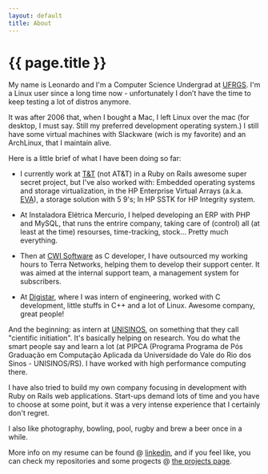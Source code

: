 ```yaml
---
layout: default
title: About
---
```

<h1>{{ page.title }}</h1>

My name is Leonardo and I'm a Computer Science Undergrad at [UFRGS](http://ufrgs.br).
I'm a Linux user since a long time now - unfortunately I don’t have the time to 
keep testing a lot of distros anymore.

It was after 2006 that, when I bought a Mac, I left Linux over the mac (for 
desktop, I must say. Still my preferred development operating system.) I still 
have some virtual machines with Slackware (wich is my favorite) and an 
ArchLinux, that I maintain alive.

Here is a little brief of what I have been doing so far:

- I currently work at [T&T](http://www.tet.com.br) (not AT&T) in a Ruby on Rails
awesome super secret project, but I've also worked with: Embedded operating 
systems and storage virtualization, in the HP Enterprise Virtual Arrays (a.k.a.
[EVA](http://h10010.www1.hp.com/wwpc/us/en/sm/WF02d/12169-304616-304648.html)), 
a storage solution with 5 9's; In HP SSTK for HP Integrity system.

- At Instaladora Elétrica Mercurio, I helped developing an ERP with PHP and 
MySQL, that runs the entrire company, taking care of (control) all (at least at
the time) resourses, time-tracking, stock... Pretty much everything.

- Then at [CWI Software](http://www.cwi.com.br/) as C developer, I have 
outsourced my working hours to Terra Networks, helping them to develop their 
support center. It was aimed at the internal support team, a management system 
for subscribers.

- At [Digistar](http://www.digistar.com.br), where I was intern of engineering, 
worked with C development, little stuffs in C++ and a lot of Linux. Awesome 
company, great people! 

And the beginning: as intern at [UNISINOS](http://www.unisinos.br), on something
that they call "cientific initiation". It's basically helping on research. You
do what the smart people say and learn a lot (at PIPCA (Programa Programa de Pós
Graduação em Computação Aplicada da Universidade do Vale do Rio dos Sinos - 
UNISINOS/RS). I have worked with high performance computing there.

I have also tried to build my own company focusing in development with Ruby on
Rails web applications. Start-ups demand lots of time and you have to choose at
some point, but it was a very intense experience that I certainly don't regret.

I also like photography, bowling, pool, rugby and brew a beer once in a while.


More info on my resume can be found @ [linkedin](http://br.linkedin.com/in/leokorndorfer), and if 
you feel like, you can check my repositories and some progects @ [the projects page](http://leok.me/projects.html).


